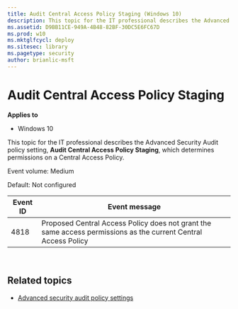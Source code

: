 ```yaml
---
title: Audit Central Access Policy Staging (Windows 10)
description: This topic for the IT professional describes the Advanced Security Audit policy setting, Audit Central Access Policy Staging, which determines permissions on a Central Access Policy.
ms.assetid: D9BB11CE-949A-4B48-82BF-30DC5E6FC67D
ms.prod: w10
ms.mktglfcycl: deploy
ms.sitesec: library
ms.pagetype: security
author: brianlic-msft
---
```


# Audit Central Access Policy Staging

**Applies to**
-   Windows 10

This topic for the IT professional describes the Advanced Security Audit policy setting, **Audit Central Access Policy Staging**, which determines permissions on a Central Access Policy.

Event volume: Medium

Default: Not configured

| Event ID | Event message |
| - | - |
| 4818 | Proposed Central Access Policy does not grant the same access permissions as the current Central Access Policy |
 
## Related topics

- [Advanced security audit policy settings](advanced-security-audit-policy-settings.md)
 
 
